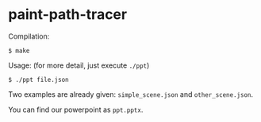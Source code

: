 # paint-path-tracer

Compilation:
```
$ make
```

Usage: (for more detail, just execute `./ppt`)
```
$ ./ppt file.json
```

Two examples are already given:
`simple_scene.json` and `other_scene.json`.

You can find our powerpoint as `ppt.pptx`.
